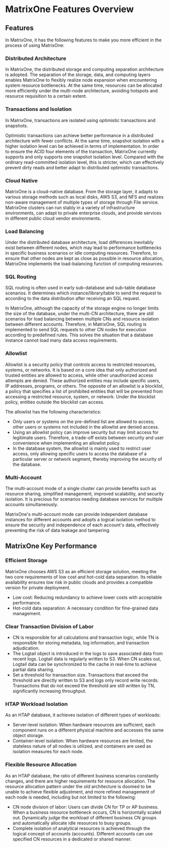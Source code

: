 # MatrixOne Features Overview

## **Features**

In MatrixOne, it has the following features to make you more efficient in the process of using MatrixOne:

### **Distributed Architecture**

In MatrixOne, the distributed storage and computing separation architecture is adopted. The separation of the storage, data, and computing layers enables MatrixOne to flexibly realize node expansion when encountering system resource bottlenecks. At the same time, resources can be allocated more efficiently under the multi-node architecture, avoiding hotspots and resource requisition to a certain extent.

### **Transactions and Isolation**

In MatrixOne, transactions are isolated using optimistic transactions and snapshots.

Optimistic transactions can achieve better performance in a distributed architecture with fewer conflicts. At the same time, snapshot isolation with a higher isolation level can be achieved in terms of implementation. In order to ensure the ACID four elements of the transaction, MatrixOne currently supports and only supports one snapshot isolation level. Compared with the ordinary read-committed isolation level, this is stricter, which can effectively prevent dirty reads and better adapt to distributed optimistic transactions.

### **Cloud Native**

MatrixOne is a cloud-native database. From the storage layer, it adapts to various storage methods such as local disks, AWS S3, and NFS and realizes non-aware management of multiple types of storage through File service. MatrixOne clusters can run stably in a variety of infrastructure environments, can adapt to private enterprise clouds, and provide services in different public cloud vendor environments.

### **Load Balancing**

Under the distributed database architecture, load differences inevitably exist between different nodes, which may lead to performance bottlenecks in specific business scenarios or idle computing resources. Therefore, to ensure that other nodes are kept as close as possible in resource allocation, MatrixOne implements the load-balancing function of computing resources.

### **SQL Routing**

SQL routing is often used in early sub-database and sub-table database scenarios. It determines which instance/library/table to send the request to according to the data distribution after receiving an SQL request.

In MatrixOne, although the capacity of the storage engine no longer limits the size of the database, under the multi-CN architecture, there are still scenarios for load balancing between multiple CNs and resource isolation between different accounts. Therefore, in MatrixOne, SQL routing is implemented to send SQL requests to other CN nodes for execution according to predefined rules. This solves the situation that a database instance cannot load many data access requirements.

### **Allowlist**

Allowlist is a security policy that controls access to restricted resources, systems, or networks. It is based on a core idea that only authorized and trusted entities are allowed to access, while other unauthorized access attempts are denied. These authorized entities may include specific users, IP addresses, programs, or others. The opposite of an allowlist is a blocklist, a policy that specifies a list of prohibited entities that will be prevented from accessing a restricted resource, system, or network. Under the blocklist policy, entities outside the blocklist can access.

The allowlist has the following characteristics:

- Only users or systems on the pre-defined list are allowed to access; other users or systems not included in the allowlist are denied access.
- Using an allowlist policy can improve security but may limit access for legitimate users. Therefore, a trade-off exists between security and user convenience when implementing an allowlist policy.
- In the database system, the allowlist is mainly used to restrict user access, only allowing specific users to access the database of a particular server or network segment, thereby improving the security of the database.

### Multi-Account

The multi-account mode of a single cluster can provide benefits such as resource sharing, simplified management, improved scalability, and security isolation. It is precious for scenarios needing database services for multiple accounts simultaneously.

MatrixOne's multi-account mode can provide independent database instances for different accounts and adopts a logical isolation method to ensure the security and independence of each account's data, effectively preventing the risk of data leakage and tampering.

## MatrixOne Key Performance

### Efficient Storage

MatrixOne chooses AWS S3 as an efficient storage solution, meeting the two core requirements of low cost and hot-cold data separation. Its reliable availability ensures low risk in public clouds and provides a compatible version for private deployment.

- Low cost: Reducing redundancy to achieve lower costs with acceptable performance.
- Hot-cold data separation: A necessary condition for fine-grained data management.

### Clear Transaction Division of Labor

- CN is responsible for all calculations and transaction logic, while TN is responsible for storing metadata, log information, and transaction adjudication.
- The Logtail object is introduced in the logs to save associated data from recent logs. Logtail data is regularly written to S3. When CN scales out, Logtail data can be synchronized to the cache in real-time to achieve partial data sharing.
- Set a threshold for transaction size. Transactions that exceed the threshold are directly written to S3 and logs only record write records. Transactions that do not exceed the threshold are still written by TN, significantly increasing throughput.

### HTAP Workload Isolation

As an HTAP database, it achieves isolation of different types of workloads:

- Server-level isolation: When hardware resources are sufficient, each component runs on a different physical machine and accesses the same object storage.
- Container-level isolation: When hardware resources are limited, the stateless nature of all nodes is utilized, and containers are used as isolation measures for each node.

### Flexible Resource Allocation

As an HTAP database, the ratio of different business scenarios constantly changes, and there are higher requirements for resource allocation. The resource allocation pattern under the old architecture is doomed to be unable to achieve flexible adjustment, and more refined management of each node is needed, including but not limited to the following:

- CN node division of labor: Users can divide CN for TP or AP business. When a business resource bottleneck occurs, CN is horizontally scaled out.
Dynamically judge the workload of different business CN groups and automatically allocate idle resources to busy groups.
- Complete isolation of analytical resources is achieved through the logical concept of accounts (accounts). Different accounts can use specified CN resources in a dedicated or shared manner.
